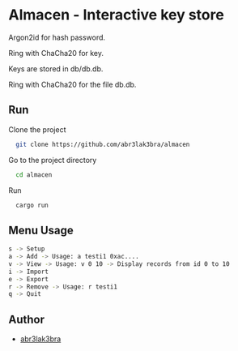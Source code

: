 # Almacen - Interactive key store

Argon2id for hash password.

Ring with ChaCha20 for key.

Keys are stored in db/db.db.

Ring with ChaCha20 for the file db.db.

## Run

Clone the project

```bash
  git clone https://github.com/abr3lak3bra/almacen
```

Go to the project directory

```bash
  cd almacen
```

Run

```bash
  cargo run
```

## Menu Usage
```bash
s -> Setup
a -> Add -> Usage: a testi1 0xac....
v -> View -> Usage: v 0 10 -> Display records from id 0 to 10
i -> Import
e -> Export
r -> Remove -> Usage: r testi1
q -> Quit
```
## Author

- [abr3lak3bra](https://github.com/abr3lak3bra)